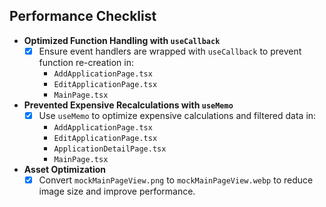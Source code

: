 ## Performance Checklist
- **Optimized Function Handling with `useCallback`**
  - [x] Ensure event handlers are wrapped with `useCallback` to prevent function re-creation in:
    - `AddApplicationPage.tsx`
    - `EditApplicationPage.tsx`
    - `MainPage.tsx`

- **Prevented Expensive Recalculations with `useMemo`**
  - [x] Use `useMemo` to optimize expensive calculations and filtered data in:
    - `AddApplicationPage.tsx`
    - `EditApplicationPage.tsx`
    - `ApplicationDetailPage.tsx`
    - `MainPage.tsx`
- **Asset Optimization**
  - [x] Convert `mockMainPageView.png` to `mockMainPageView.webp` to reduce image size and improve performance.
